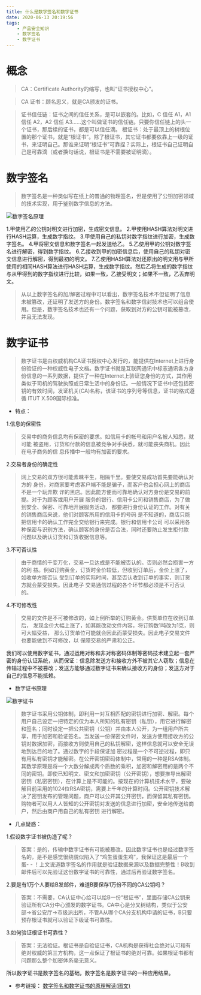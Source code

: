 ```yaml
---
title: 什么是数字签名和数字证书
date: 2020-06-13 20:19:56
tags:
    - 产品安全知识
    - 数字签名
    - 数字证书
---
```


# 概念
>CA：Certificate Authority的缩写，也叫“证书授权中心”。

>CA 证书：顾名思义，就是CA颁发的证书。

<!--more-->

>证书信任链：证书之间的信任关系，是可以嵌套的。比如，C 信任 A1，A1 信任 A2，A2 信任 A3......这个叫做证书的信任链。只要你信任链上的头一个证书，那后续的证书，都是可以信任滴。
根证书：处于最顶上的树根位置的那个证书，就是“根证书”。除了根证书，其它证书都要依靠上一级的证书，来证明自己。那谁来证明“根证书”可靠捏？实际上，根证书自己证明自己是可靠滴（或者换句话说，根证书是不需要被证明滴）。

# 数字签名

>数字签名是一种类似写在纸上的普通的物理签名，但是使用了公钥加密领域的技术实现，用于鉴别数字信息的方法。


![数字签名原理](数字签名原理.jpg)

1.甲使用乙的公钥对明文进行加密，生成密文信息。
2.甲使用HASH算法对明文进行HASH运算，生成数字指纹。
3.甲使用自己的私钥对数字指纹进行加密，生成数字签名。
4.甲将密文信息和数字签名一起发送给乙。
5.乙使用甲的公钥对数字签名进行解密，得到数字指纹。
6.乙接收到甲的加密信息后，使用自己的私钥对密文信息进行解密，得到最初的明文。
7.乙使用HASH算法对还原出的明文用与甲所使用的相同HASH算法进行HASH运算，生成数字指纹。然后乙将生成的数字指纹与从甲得到的数字指纹进行比较，如果一致，乙接受明文；如果不一致，乙丢弃明文。

>从以上数字签名的加/解密过程中可以看出，数字签名技术不但证明了信息未被篡改，还证明了发送方的身份。数字签名和数字信封技术也可以组合使用。但是，数字签名技术也还有一个问题，获取到对方的公钥可能被篡改，并且无法发现。


# 数字证书

>数字证书是由权威机构CA证书授权中心发行的，能提供在Internet上进行身份验证的一种权威性电子文档。数字证书就是互联网通讯中标志通讯各方身份信息的一系列数据，提供了一种在Internet上验证您身份的方式，其作用类似于司机的驾驶执照或日常生活中的身份证。一般情况下证书中还包括密钥的有效时间，发证机关(CA)名称，该证书的序列号等信息，证书的格式遵循 ITUT X.509国际标准。

* 特点：

1.信息的保密性
>交易中的商务信息均有保密的要求。如信用卡的帐号和用户名被人知悉，就可能 被盗用，订货和付款的信息被竞争对手获悉，就可能丧失商机。因此在电子商务的信 息传播中一般均有加密的要求。

2.交易者身份的确定性
>网上交易的双方很可能素昧平生，相隔千里。要使交易成功首先要能确认对方的 身份，对商家要考虑客户端不能是骗子，而客户也会担心网上的商店不是一个玩弄欺 诈的黑店。因此能方便而可靠地确认对方身份是交易的前提。对于为顾客或用户开展 服务的银行、信用卡公司和销售商店，为了做到安全、保密、可靠地开展服务活动， 都要进行身份认证的工作。对有关的销售商店来说，他们对顾客所用的信用卡的号码 是不知道的，商店只能把信用卡的确认工作完全交给银行来完成。银行和信用卡公司 可以采用各种保密与识别方法，确认顾客的身份是否合法，同时还要防止发生拒付款 问题以及确认订货和订货收据信息等。

3.不可否认性
>由于商情的千变万化，交易一旦达成是不能被否认的。否则必然会损害一方的利 益。例如订购黄金，订货时金价较低，但收到订单后，金价上涨了，如收单方能否认 受到订单的实际时间，甚至否认收到订单的事实，则订货方就会蒙受损失。因此电子 交易通信过程的各个环节都必须是不可否认的。

4.不可修改性
>交易的文件是不可被修改的，如上例所举的订购黄金。供货单位在收到订单后， 发现金价大幅上涨了，如其能改动文件内容，将订购数1吨改为1克，则可大幅受益， 那么订货单位可能就会因此而蒙受损失。因此电子交易文件也要能做到不可修改，以 保障交易的严肃和公正。


我们可以使用数字证书，通过运用对称和非对称密码体制等密码技术建立起一套严密的身份认证系统，从而保证：信息除发送方和接收方外不被其它人窃取；信息在传输过程中不被篡改；发送方能够通过数字证书来确认接收方的身份；发送方对于自己的信息不能抵赖。


* 数字证书原理

![数字证书](数字证书.png)

>数字证书采用公钥体制，即利用一对互相匹配的密钥进行加密、解密。每个用户自己设定一把特定的仅为本人所知的私有密钥（私钥），用它进行解密和签名；同时设定一把公共密钥（公钥）并由本人公开，为一组用户所共享，用于加密和验证签名。当发送一份保密文件时，发送方使用接收方的公钥对数据加密，而接收方则使用自己的私钥解密，这样信息就可以安全无误地到达目的地了。通过数字的手段保证加 密过程是一个不可逆过程，即只有用私有密钥才能解密。在公开密钥密码体制中，常用的一种是RSA体制。其数学原理是将一个大数分解成两个质数的乘积，加密和解密用的是两个不同的密钥。即使已知明文、密文和加密密钥（公开密钥），想要推导出解密密钥（私密密钥），在计算上是不可能的。按现在的计算机技术水平，要破解目前采用的1024位RSA密钥，需要上千年的计算时间。公开密钥技术解决了密钥发布的管理问题，商户可以公开其公开密钥，而保留其私有密钥。购物者可以用人人皆知的公开密钥对发送的信息进行加密，安全地传送给商户，然后由商户用自己的私有密钥 进行解密。


* 几点疑惑：

1.假设数字证书被伪造了呢？
>答案：是的，传输中数字证书有可能被篡改。因此数字证书也是经过数字签名的，是不是感觉很绕貌似陷入了“鸡生蛋蛋生鸡”，我保证这是最后一个蛋- - ！上文说道数字签名的作用就是验证数据来源以及数据完整性！B收到邮件后可以先验证这份数字证书的可靠性，通过后再验证数字签名。

2.要是有1万个人要给B发邮件，难道B要保存1万份不同的CA公钥吗？
>答案：不需要，CA认证中心给可以给B一份“根证书”，里面存储CA公钥来验证所有CA分中心颁发的数字证书。CA中心是分叉树结构，类似于公安部->省公安厅->市级派出所，不管A从哪个CA分支机构申请的证书，B只要预存根证书就可以验证下级证书可靠性。

3.如何验证根证书可靠性？
>答案：无法验证。根证书是自验证证书，CA机构是获得社会绝对认可和有绝对权威的第三方机构，这一点保证了根证书的绝对可靠。如果根证书都有问题那么整个加密体系毫无意义。


所以数字证书是数字签名的基础，数字签名是数字证书的一种应用结果。

* 参考链接：
[数字签名和数字证书的原理解读(图文)](https://blog.csdn.net/qq_26566331/article/details/88185652)


